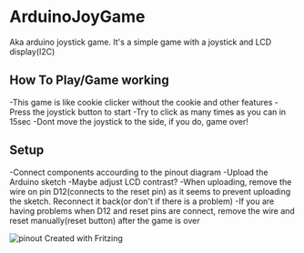 
# ArduinoJoyGame
Aka arduino joystick game. It's a simple game with a joystick and LCD display(I2C)

## How To Play/Game working
-This game is like cookie clicker without the cookie and other features
-Press the joystick button to start
-Try to click as many times as you can in 15sec
-Dont move the joystick to the side, if you do, game over!

## Setup
-Connect components accourding to the pinout diagram
-Upload the Arduino sketch
-Maybe adjust LCD contrast?
-When uploading, remove the wire on pin D12(connects to the reset pin) as it seems to prevent uploading the sketch. Reconnect it back(or don't if there is a problem)
-If you are having problems when D12 and reset pins are connect, remove the wire and reset manually(reset button) after the game is over

![pinout](https://user-images.githubusercontent.com/85803570/229263366-eb85c0a2-4b5e-476c-a1fc-e14eb17b2284.png)
Created with Fritzing
